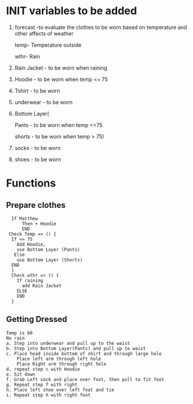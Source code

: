 # INIT variables to be added
1. forecast -to evaluate the clothes to be worn based on temperature and other affects of weather
    
    temp- Temperature outside
    
    wthr- Rain
2. Rain Jacket - to be worn when raining
3. Hoodie - to be worn when temp <= 75
4. Tshirt - to be worn
5. underwear - to be worn
6. Bottom Layer( 
 
     Pants - to be worn when temp <=75


    shorts - to be worn when temp > 75)
8. socks - to be worn
9. shoes - to be worn

# Functions
## Prepare clothes
```
  If Matthew 
      Then + Hoodie
      END
 Check Temp => () {
  If <= 75 
    Add Hoodie, 
    use Bottom Layer (Pants)
   Else 
    use Bottom Layer (Shorts)
  END
  }
  Check wthr => () {
    If raining 
      add Rain Jacket
    ELSE
    END
  }
  ```
  ## Getting Dressed
  
  ```
  Temp is 60
  No rain
  a. Step into underwear and pull up to the waist
  b. Step into Bottom Layer(Pants) and pull up to waist
  c. Place head inside bottom of shirt and through large hole
      Place left arm through left hole
      Place Right arm through right hole
  d. repeat step c with Hoodie
  e. Sit down
  f. Grab Left sock and place over foot, then pull to fit foot
  g. Repeat step f with right
  h. Place left shoe over left foot and tie
  i. Repeat step h with right foot
  ```
  
  
